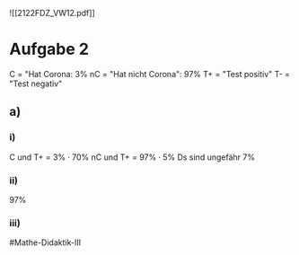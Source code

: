 
![[2122FDZ_VW12.pdf]]
# Aufgabe 2
C = "Hat Corona: 3%
nC = "Hat nicht Corona": 97%
T+ = "Test positiv"
T- = "Test negativ"

## a)
### i)
C und T+ = $3\% \cdot 70\%$
nC und T+ = $97\% \cdot 5\%$
Ds sind ungefähr 7%

### ii)
97%

### iii)

#Mathe-Didaktik-III 


